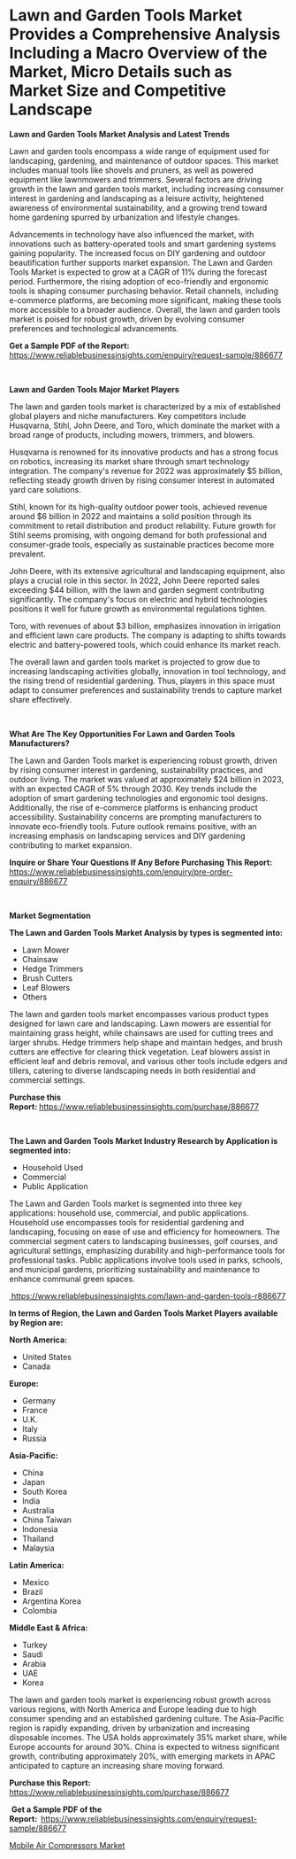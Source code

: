 <p><h1>Lawn and Garden Tools Market Provides a Comprehensive Analysis Including a Macro Overview of the Market, Micro Details such as Market Size and Competitive Landscape</h1></p><p><strong>Lawn and Garden Tools Market Analysis and Latest Trends</strong></p>
<p><p>Lawn and garden tools encompass a wide range of equipment used for landscaping, gardening, and maintenance of outdoor spaces. This market includes manual tools like shovels and pruners, as well as powered equipment like lawnmowers and trimmers. Several factors are driving growth in the lawn and garden tools market, including increasing consumer interest in gardening and landscaping as a leisure activity, heightened awareness of environmental sustainability, and a growing trend toward home gardening spurred by urbanization and lifestyle changes.</p><p>Advancements in technology have also influenced the market, with innovations such as battery-operated tools and smart gardening systems gaining popularity. The increased focus on DIY gardening and outdoor beautification further supports market expansion. The Lawn and Garden Tools Market is expected to grow at a CAGR of 11% during the forecast period. Furthermore, the rising adoption of eco-friendly and ergonomic tools is shaping consumer purchasing behavior. Retail channels, including e-commerce platforms, are becoming more significant, making these tools more accessible to a broader audience. Overall, the lawn and garden tools market is poised for robust growth, driven by evolving consumer preferences and technological advancements.</p></p>
<p><strong>Get a Sample PDF of the Report:&nbsp;</strong> <a href="https://www.reliablebusinessinsights.com/enquiry/request-sample/886677?utm_campaign=3356&utm_medium=2&utm_source=Github&utm_content=ia&utm_term=08042025&utm_id=lawn-and-garden-tools">https://www.reliablebusinessinsights.com/enquiry/request-sample/886677</a></p>
<p>&nbsp;</p>
<p><strong>Lawn and Garden Tools Major Market Players</strong></p>
<p><p>The lawn and garden tools market is characterized by a mix of established global players and niche manufacturers. Key competitors include Husqvarna, Stihl, John Deere, and Toro, which dominate the market with a broad range of products, including mowers, trimmers, and blowers. </p><p>Husqvarna is renowned for its innovative products and has a strong focus on robotics, increasing its market share through smart technology integration. The company's revenue for 2022 was approximately $5 billion, reflecting steady growth driven by rising consumer interest in automated yard care solutions. </p><p>Stihl, known for its high-quality outdoor power tools, achieved revenue around $6 billion in 2022 and maintains a solid position through its commitment to retail distribution and product reliability. Future growth for Stihl seems promising, with ongoing demand for both professional and consumer-grade tools, especially as sustainable practices become more prevalent.</p><p>John Deere, with its extensive agricultural and landscaping equipment, also plays a crucial role in this sector. In 2022, John Deere reported sales exceeding $44 billion, with the lawn and garden segment contributing significantly. The company's focus on electric and hybrid technologies positions it well for future growth as environmental regulations tighten.</p><p>Toro, with revenues of about $3 billion, emphasizes innovation in irrigation and efficient lawn care products. The company is adapting to shifts towards electric and battery-powered tools, which could enhance its market reach.</p><p>The overall lawn and garden tools market is projected to grow due to increasing landscaping activities globally, innovation in tool technology, and the rising trend of residential gardening. Thus, players in this space must adapt to consumer preferences and sustainability trends to capture market share effectively.</p></p>
<p>&nbsp;</p>
<p><strong>What Are The Key Opportunities For Lawn and Garden Tools Manufacturers?</strong></p>
<p><p>The Lawn and Garden Tools market is experiencing robust growth, driven by rising consumer interest in gardening, sustainability practices, and outdoor living. The market was valued at approximately $24 billion in 2023, with an expected CAGR of 5% through 2030. Key trends include the adoption of smart gardening technologies and ergonomic tool designs. Additionally, the rise of e-commerce platforms is enhancing product accessibility. Sustainability concerns are prompting manufacturers to innovate eco-friendly tools. Future outlook remains positive, with an increasing emphasis on landscaping services and DIY gardening contributing to market expansion.</p></p>
<p><strong>Inquire or Share Your Questions If Any Before Purchasing This Report:</strong> <a href="https://www.reliablebusinessinsights.com/enquiry/pre-order-enquiry/886677?utm_campaign=3356&utm_medium=2&utm_source=Github&utm_content=ia&utm_term=08042025&utm_id=lawn-and-garden-tools">https://www.reliablebusinessinsights.com/enquiry/pre-order-enquiry/886677</a></p>
<p>&nbsp;</p>
<p><strong>Market Segmentation</strong></p>
<p><strong>The Lawn and Garden Tools Market Analysis by types is segmented into:</strong></p>
<p><ul><li>Lawn Mower</li><li>Chainsaw</li><li>Hedge Trimmers</li><li>Brush Cutters</li><li>Leaf Blowers</li><li>Others</li></ul></p>
<p><p>The lawn and garden tools market encompasses various product types designed for lawn care and landscaping. Lawn mowers are essential for maintaining grass height, while chainsaws are used for cutting trees and larger shrubs. Hedge trimmers help shape and maintain hedges, and brush cutters are effective for clearing thick vegetation. Leaf blowers assist in efficient leaf and debris removal, and various other tools include edgers and tillers, catering to diverse landscaping needs in both residential and commercial settings.</p></p>
<p><strong>Purchase this Report:&nbsp;</strong><a href="https://www.reliablebusinessinsights.com/purchase/886677?utm_campaign=3356&utm_medium=2&utm_source=Github&utm_content=ia&utm_term=08042025&utm_id=lawn-and-garden-tools">https://www.reliablebusinessinsights.com/purchase/886677</a></p>
<p>&nbsp;</p>
<p><strong>The Lawn and Garden Tools Market Industry Research by Application is segmented into:</strong></p>
<p><ul><li>Household Used</li><li>Commercial</li><li>Public Application</li></ul></p>
<p><p>The Lawn and Garden Tools market is segmented into three key applications: household use, commercial, and public applications. Household use encompasses tools for residential gardening and landscaping, focusing on ease of use and efficiency for homeowners. The commercial segment caters to landscaping businesses, golf courses, and agricultural settings, emphasizing durability and high-performance tools for professional tasks. Public applications involve tools used in parks, schools, and municipal gardens, prioritizing sustainability and maintenance to enhance communal green spaces.</p></p>
<p><a href="https://www.reliablebusinessinsights.com/lawn-and-garden-tools-r886677?utm_campaign=3356&utm_medium=2&utm_source=Github&utm_content=ia&utm_term=08042025&utm_id=lawn-and-garden-tools">&nbsp;https://www.reliablebusinessinsights.com/lawn-and-garden-tools-r886677</a></p>
<p><strong>In terms of Region, the Lawn and Garden Tools Market Players available by Region are:</strong></p>
<p>
    <p> <strong> North America: </strong>
        <ul>
            <li>United States</li>
            <li>Canada</li>
        </ul>
        </p> 
    <p> <strong> Europe: </strong>
        <ul>
            <li>Germany</li>
            <li>France</li>
            <li>U.K.</li>
            <li>Italy</li>
            <li>Russia</li>
        </ul>
        </p> 
    <p> <strong> Asia-Pacific: </strong>
        <ul>
            <li>China</li>
            <li>Japan</li>
            <li>South Korea</li>
            <li>India</li>
            <li>Australia</li>
            <li>China Taiwan</li>
            <li>Indonesia</li>
            <li>Thailand</li>
            <li>Malaysia</li>
        </ul>
        </p> 
    <p> <strong> Latin America: </strong>
        <ul>
            <li>Mexico</li>
            <li>Brazil</li>
            <li>Argentina Korea</li>
            <li>Colombia</li>
        </ul>
        </p> 
    <p> <strong> Middle East & Africa: </strong>
        <ul>
            <li>Turkey</li>
            <li>Saudi</li>
            <li>Arabia</li>
            <li>UAE</li>
            <li>Korea</li>
        </ul>
    </p>
    </p>
<p><p>The lawn and garden tools market is experiencing robust growth across various regions, with North America and Europe leading due to high consumer spending and an established gardening culture. The Asia-Pacific region is rapidly expanding, driven by urbanization and increasing disposable incomes. The USA holds approximately 35% market share, while Europe accounts for around 30%. China is expected to witness significant growth, contributing approximately 20%, with emerging markets in APAC anticipated to capture an increasing share moving forward.</p></p>
<p><strong>Purchase this Report: </strong><a href="https://www.reliablebusinessinsights.com/purchase/886677?utm_campaign=3356&utm_medium=2&utm_source=Github&utm_content=ia&utm_term=08042025&utm_id=lawn-and-garden-tools">https://www.reliablebusinessinsights.com/purchase/886677</a></p>
<p>&nbsp;<strong>Get a Sample PDF of the Report:&nbsp;&nbsp;</strong><a href="https://www.reliablebusinessinsights.com/enquiry/request-sample/886677?utm_campaign=3356&utm_medium=2&utm_source=Github&utm_content=ia&utm_term=08042025&utm_id=lawn-and-garden-tools">https://www.reliablebusinessinsights.com/enquiry/request-sample/886677</a></p>
<p><strong></strong></p>
<p><p><a href="https://github.com/failarustic/Market-Research-Report-List-1/blob/main/mobile-air-compressors-market.md?utm_campaign=3356&utm_medium=2&utm_source=Github&utm_content=ia&utm_term=08042025&utm_id=lawn-and-garden-tools">Mobile Air Compressors Market</a></p></p>
